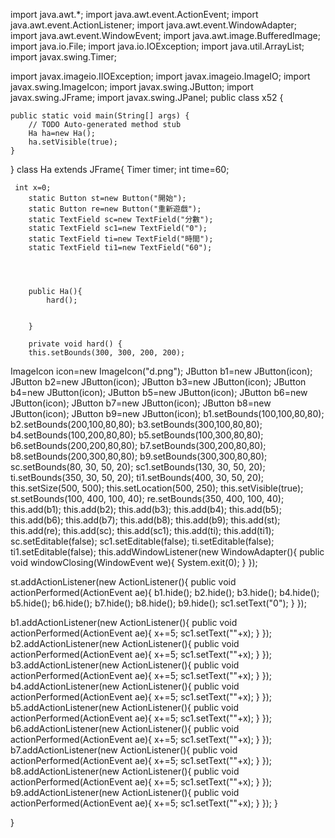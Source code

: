 import java.awt.*;
import java.awt.event.ActionEvent;
import java.awt.event.ActionListener;
import java.awt.event.WindowAdapter;
import java.awt.event.WindowEvent;
import java.awt.image.BufferedImage;
import java.io.File;
import java.io.IOException;
import java.util.ArrayList;
import javax.swing.Timer;

import javax.imageio.IIOException;
import javax.imageio.ImageIO;
import javax.swing.ImageIcon;
import javax.swing.JButton;
import javax.swing.JFrame;
import javax.swing.JPanel;
public class x52 {
	
	
	public static void main(String[] args) {
		// TODO Auto-generated method stub
		Ha ha=new Ha();
		ha.setVisible(true);
	}
}
class Ha extends JFrame{
	 Timer timer;
	 int time=60;
	 
	 int x=0;
		static Button st=new Button("開始");
		static Button re=new Button("重新遊戲");
		static TextField sc=new TextField("分數");
		static TextField sc1=new TextField("0");
		static TextField ti=new TextField("時間");
	    static TextField ti1=new TextField("60");
	 
	
	  
		
		public Ha(){
			hard();
				
			
		}

		private void hard() {
		this.setBounds(300, 300, 200, 200);



ImageIcon icon=new ImageIcon("d.png");
JButton b1=new JButton(icon);
JButton b2=new JButton(icon);
JButton b3=new JButton(icon);
JButton b4=new JButton(icon);
JButton b5=new JButton(icon);
JButton b6=new JButton(icon);
JButton b7=new JButton(icon);
JButton b8=new JButton(icon);
JButton b9=new JButton(icon);
b1.setBounds(100,100,80,80);
b2.setBounds(200,100,80,80);
b3.setBounds(300,100,80,80);
b4.setBounds(100,200,80,80);
b5.setBounds(100,300,80,80);
b6.setBounds(200,200,80,80);
b7.setBounds(300,200,80,80);
b8.setBounds(200,300,80,80);
b9.setBounds(300,300,80,80);
sc.setBounds(80, 30, 50, 20);
sc1.setBounds(130, 30, 50, 20);
ti.setBounds(350, 30, 50, 20);
ti1.setBounds(400, 30, 50, 20);
this.setSize(500, 500);
this.setLocation(500, 250);
this.setVisible(true);
st.setBounds(100, 400, 100, 40);
re.setBounds(350, 400, 100, 40);
this.add(b1);
this.add(b2);
this.add(b3);
this.add(b4);
this.add(b5);
this.add(b6);
this.add(b7);
this.add(b8);
this.add(b9);
this.add(st);
this.add(re);
this.add(sc);
this.add(sc1);
this.add(ti);
this.add(ti1);
sc.setEditable(false);
sc1.setEditable(false);
ti.setEditable(false);
ti1.setEditable(false);
this.addWindowListener(new WindowAdapter(){
	public void windowClosing(WindowEvent we){
		System.exit(0);
	}
});	

st.addActionListener(new ActionListener(){
	public void actionPerformed(ActionEvent ae){
		b1.hide();
		b2.hide();
		b3.hide();
		b4.hide();
		b5.hide();
		b6.hide();
		b7.hide();
		b8.hide();
		b9.hide();
		sc1.setText("0");
	}
});	

b1.addActionListener(new ActionListener(){
	public void actionPerformed(ActionEvent ae){
		x+=5;
		sc1.setText(""+x);
	}
});	
b2.addActionListener(new ActionListener(){
	public void actionPerformed(ActionEvent ae){
		x+=5;
		sc1.setText(""+x);
	}
});	
b3.addActionListener(new ActionListener(){
	public void actionPerformed(ActionEvent ae){
		x+=5;
		sc1.setText(""+x);
	}
});	
b4.addActionListener(new ActionListener(){
	public void actionPerformed(ActionEvent ae){
		x+=5;
		sc1.setText(""+x);
	}
});	
b5.addActionListener(new ActionListener(){
	public void actionPerformed(ActionEvent ae){
		x+=5;
		sc1.setText(""+x);
	}
});	
b6.addActionListener(new ActionListener(){
	public void actionPerformed(ActionEvent ae){
		x+=5;
		sc1.setText(""+x);
	}
});	
b7.addActionListener(new ActionListener(){
	public void actionPerformed(ActionEvent ae){
		x+=5;
		sc1.setText(""+x);
	}
});	
b8.addActionListener(new ActionListener(){
	public void actionPerformed(ActionEvent ae){
		x+=5;
		sc1.setText(""+x);
	}
});	
b9.addActionListener(new ActionListener(){
	public void actionPerformed(ActionEvent ae){
		x+=5;
		sc1.setText(""+x);
	}
});	
	}

}
